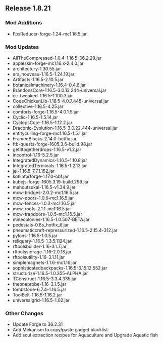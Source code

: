 ## Release 1.8.21

### Mod Additions
- FpsReducer-forge-1.24-mc1.16.5.jar
### Mod Updates
- AllTheCompressed-1.0.4-1.16.5-36.2.29.jar
- appleskin-forge-mc1.16.x-2.4.0.jar
- architectury-1.30.55.jar
- ars_nouveau-1.16.5-1.24.19.jar
- Artifacts-1.16.5-2.10.5.jar
- botanicalmachinery-1.16.4-0.4.6.jar
- BrandonsCore-1.16.5-3.0.13.244-universal.jar
- cc-tweaked-1.16.5-1.100.3.jar
- CodeChickenLib-1.16.5-4.0.7.445-universal.jar
- collective-1.16.5-4.25.jar
- comforts-forge-1.16.5-4.0.1.5.jar
- Cyclic-1.16.5-1.5.14.jar
- CyclopsCore-1.16.5-1.12.2.jar
- Draconic-Evolution-1.16.5-3.0.22.444-universal.jar
- entityculling-forge-mc1.16.5-1.5.1.jar
- FramedBlocks-2.14.0-hotfix.jar
- ftb-quests-forge-1605.3.6-build.98.jar
- getittogetherdrops-1.16.5-v1.2.jar
- incontrol-1.16-5.2.5.jar
- IntegratedDynamics-1.16.5-1.10.8.jar
- IntegratedTerminals-1.16.5-1.2.13.jar
- jei-1.16.5-7.7.1.152.jar
- kotlinforforge-1.17.0-obf.jar
- kubejs-forge-1605.3.19-build.299.jar
- mahoutsukai-1.16.5-v1.34.9.jar
- mcw-bridges-2.0.2-mc1.16.5.jar
- mcw-doors-1.0.6-mc1.16.5.jar
- mcw-fences-1.0.3-mc1.16.5.jar
- mcw-roofs-2.1.1-mc1.16.5.jar
- mcw-trapdoors-1.0.5-mc1.16.5.jar
- minecolonies-1.16.5-1.0.507-BETA.jar
- pedestals-0.8s_hotfix_6.jar
- pneumaticcraft-repressurized-1.16.5-2.15.4-312.jar
- pylons-1.16.5-1.0.5.jar
- reliquary-1.16.5-1.3.5.1124.jar
- rftoolsbuilder-1.16-3.1.7.jar
- rftoolsstorage-1.16-2.0.18.jar
- rftoolsutility-1.16-3.1.11.jar
- simplemagnets-1.1.6-mc1.16.jar
- sophisticatedbackpacks-1.16.5-3.15.12.552.jar
- structurize-1.16.5-1.0.355-ALPHA.jar
- TConstruct-1.16.5-3.3.4.335.jar
- theoneprobe-1.16-3.1.5.jar
- tombstone-6.7.4-1.16.5.jar
- ToolBelt-1.16.5-1.16.2.jar
- universalgrid-1.16.5-1.02.jar
### Other Changes
- Update Forge to 36.2.31
- Add Mekanism to copy/paste gadget blacklist
- Add soul extraction recipes for Aquaculture and Upgrade Aquatic fish
